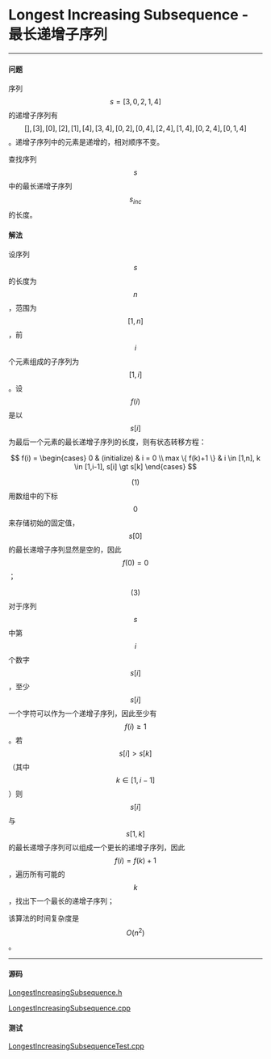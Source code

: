 <script type="text/javascript" src="https://cdnjs.cloudflare.com/ajax/libs/mathjax/2.7.1/MathJax.js?config=TeX-AMS-MML_HTMLorMML"></script>

# Longest Increasing Subsequence - 最长递增子序列

--------

#### 问题

序列$$ s = [3,0,2,1,4] $$的递增子序列有$$ [], [3], [0], [2], [1], [4], [3,4], [0,2], [0,4], [2,4], [1,4], [0,2,4], [0,1,4] $$。递增子序列中的元素是递增的，相对顺序不变。

查找序列$$ s $$中的最长递增子序列$$ s_{inc} $$的长度。

#### 解法

设序列$$ s $$的长度为$$ n $$，范围为$$ [1,n] $$，前$$ i $$个元素组成的子序列为$$ [1,i] $$。设$$ f(i) $$是以$$ s[i] $$为最后一个元素的最长递增子序列的长度，则有状态转移方程：

$$
f(i) =
\begin{cases}
0                   &   (initialize)    &   i = 0 \\
max \{ f(k)+1 \}    &   i \in [1,n], k \in [1,i-1], s[i] \gt s[k]
\end{cases}
$$

$$ (1) $$ 用数组中的下标$$ 0 $$来存储初始的固定值，$$ s[0] $$的最长递增子序列显然是空的，因此$$ f(0) = 0 $$；

$$ (3) $$ 对于序列$$ s $$中第$$ i $$个数字$$ s[i] $$，至少$$ s[i] $$一个字符可以作为一个递增子序列，因此至少有$$ f(i) \geq 1 $$。若$$ s[i] \gt s[k] $$（其中$$ k \in [1,i-1] $$）则$$ s[i] $$与$$ s[1,k] $$的最长递增子序列可以组成一个更长的递增子序列，因此$$ f(i) = f(k)+1 $$，遍历所有可能的$$ k $$，找出下一个最长的递增子序列；

该算法的时间复杂度是$$ O(n^2) $$。

--------

#### 源码

[LongestIncreasingSubsequence.h](https://github.com/linrongbin16/Way-to-Algorithm/blob/master/src/DynamicProgramming/LinearDP/LongestIncreasingSubsequence.h)

[LongestIncreasingSubsequence.cpp](https://github.com/linrongbin16/Way-to-Algorithm/blob/master/src/DynamicProgramming/LinearDP/LongestIncreasingSubsequence.cpp)

#### 测试

[LongestIncreasingSubsequenceTest.cpp](https://github.com/linrongbin16/Way-to-Algorithm/blob/master/src/DynamicProgramming/LinearDP/LongestIncreasingSubsequenceTest.cpp)
